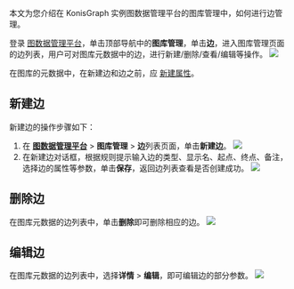 本文为您介绍在 KonisGraph 实例图数据管理平台的图库管理中，如何进行边管理。

登录 [图数据管理平台](https://cloud.tencent.com/document/product/1366/61194#dltsjk)，单击顶部导航中的**图库管理**，单击**边**，进入图库管理页面的边列表，用户可对图库元数据中的边，进行新建/删除/查看/编辑等操作。
![](https://main.qcloudimg.com/raw/e738c2dfa96663e093d377829fb3d8bf.png)

在图库的元数据中，在新建边和边之前，应 [新建属性](https://cloud.tencent.com/document/product/1366/61206)。

## 新建边
新建边的操作步骤如下：
1. 在 [**图数据管理平台**](https://cloud.tencent.com/document/product/1366/61194#dltsjk) > **图库管理** > **边**列表页面，单击**新建边**。
![](https://main.qcloudimg.com/raw/e4a2155cef188e358a97a992073c4217.png)
2. 在新建边对话框，根据规则提示输入边的类型、显示名、起点、终点、备注，选择边的属性等参数，单击**保存**，返回边列表查看是否创建成功。
![](https://main.qcloudimg.com/raw/05ea8c131aa6313aa267da998fb2acc8.png)

## 删除边
在图库元数据的边列表中，单击**删除**即可删除相应的边。
![](https://main.qcloudimg.com/raw/16aa0710f574bdafc41ce52fd79c5b0f.png)

## 编辑边
在图库元数据的边列表中，选择**详情** > **编辑**，即可编辑边的部分参数。
![](https://main.qcloudimg.com/raw/c077d9d8d5fa124d1ad13b97eb358c4a.png)
